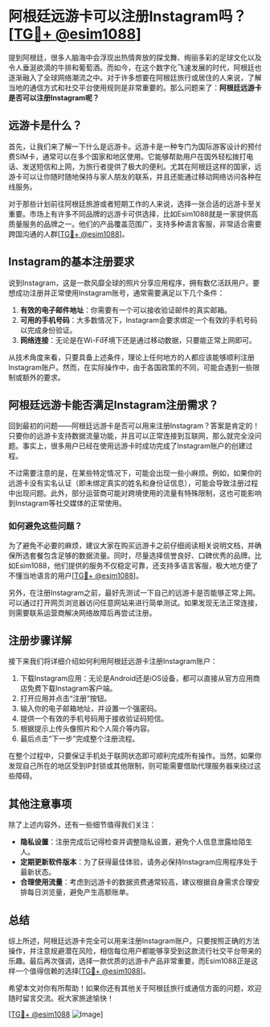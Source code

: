 # 阿根廷远游卡可以注册Instagram吗？[[TG💪+ @esim1088](https://t.me/s/esim1088)]

提到阿根廷，很多人脑海中会浮现出热情奔放的探戈舞、绚丽多彩的足球文化以及令人垂涎欲滴的牛排和葡萄酒。而如今，在这个数字化飞速发展的时代，阿根廷也逐渐融入了全球网络潮流之中。对于许多想要在阿根廷旅行或居住的人来说，了解当地的通信方式和社交平台使用规则是非常重要的。那么问题来了：**阿根廷远游卡是否可以注册Instagram呢？**

## 远游卡是什么？

首先，让我们来了解一下什么是远游卡。远游卡是一种专门为国际游客设计的预付费SIM卡，通常可以在多个国家和地区使用。它能够帮助用户在国外轻松拨打电话、发送短信和上网，为旅行者提供了极大的便利。尤其在阿根廷这样的国家，远游卡可以让你随时随地保持与家人朋友的联系，并且还能通过移动网络访问各种在线服务。

对于那些计划前往阿根廷旅游或者短期工作的人来说，选择一张合适的远游卡至关重要。市场上有许多不同品牌的远游卡可供选择，比如Esim1088就是一家提供高质量服务的品牌之一。他们的产品覆盖范围广，支持多种语言客服，非常适合需要跨国沟通的人群[[TG💪+ @esim1088](https://t.me/s/esim1088)]。

## Instagram的基本注册要求

说到Instagram，这是一款风靡全球的照片分享应用程序，拥有数亿活跃用户。要想成功注册并正常使用Instagram账号，通常需要满足以下几个条件：

1. **有效的电子邮件地址**：你需要有一个可以接收验证邮件的真实邮箱。
2. **可用的手机号码**：大多数情况下，Instagram会要求绑定一个有效的手机号码以完成身份验证。
3. **网络连接**：无论是在Wi-Fi环境下还是通过移动数据，只要能正常上网即可。

从技术角度来看，只要具备上述条件，理论上任何地方的人都应该能够顺利注册Instagram账户。然而，在实际操作中，由于各国政策的不同，可能会遇到一些限制或额外的要求。

## 阿根廷远游卡能否满足Instagram注册需求？

回到最初的问题——阿根廷远游卡是否可以用来注册Instagram？答案是肯定的！只要你的远游卡支持数据流量功能，并且可以正常连接到互联网，那么就完全没问题。事实上，很多用户已经在使用远游卡时成功完成了Instagram账户的创建过程。

不过需要注意的是，在某些特定情况下，可能会出现一些小麻烦。例如，如果你的远游卡没有实名认证（即未绑定真实的姓名和身份证信息），可能会导致注册过程中出现问题。此外，部分运营商可能对跨境使用的流量有特殊限制，这也可能影响到Instagram等社交媒体的正常使用。

### 如何避免这些问题？

为了避免不必要的麻烦，建议大家在购买远游卡之前仔细阅读相关说明文档，并确保所选套餐包含足够的数据流量。同时，尽量选择信誉良好、口碑优秀的品牌，比如Esim1088，他们提供的服务不仅稳定可靠，还支持多语言客服，极大地方便了不懂当地语言的用户[[TG💪+ @esim1088](https://t.me/s/esim1088)]。

另外，在注册Instagram之前，最好先测试一下自己的远游卡是否能够正常上网。可以通过打开网页浏览器访问任意网站来进行简单测试。如果发现无法正常连接，则需要联系运营商解决网络故障后再尝试注册。

## 注册步骤详解

接下来我们将详细介绍如何利用阿根廷远游卡注册Instagram账户：

1. 下载Instagram应用：无论是Android还是iOS设备，都可以直接从官方应用商店免费下载Instagram客户端。
2. 打开应用并点击“注册”按钮。
3. 输入你的电子邮箱地址，并设置一个强密码。
4. 提供一个有效的手机号码用于接收验证码短信。
5. 根据提示上传头像照片和个人简介等内容。
6. 最后点击“下一步”完成整个注册流程。

在整个过程中，只要保证手机处于联网状态即可顺利完成所有操作。当然，如果你发现自己所在的地区受到IP封锁或其他限制，则可能需要借助代理服务器来绕过这些障碍。

## 其他注意事项

除了上述内容外，还有一些细节值得我们关注：

- **隐私设置**：注册完成后记得检查并调整隐私设置，避免个人信息泄露给陌生人。
- **定期更新软件版本**：为了获得最佳体验，请务必保持Instagram应用程序处于最新状态。
- **合理使用流量**：考虑到远游卡的数据资费通常较高，建议根据自身需求合理安排每日浏览量，避免产生高额账单。

## 总结

综上所述，阿根廷远游卡完全可以用来注册Instagram账户。只要按照正确的方法操作，并注意规避潜在风险，相信每位用户都能够享受到这款流行社交平台带来的乐趣。最后再次强调，选择一款优质的远游卡产品非常重要，而Esim1088正是这样一个值得信赖的选择[[TG💪+ @esim1088](https://t.me/s/esim1088)]。

希望本文对你有所帮助！如果你还有其他关于阿根廷旅行或通信方面的问题，欢迎随时留言交流。祝大家旅途愉快！

[[TG💪+ @esim1088](https://t.me/s/esim1088) ![Image](https://i.postimg.cc/4NQfJmqS/Snipaste-2025-05-13-00-14-12.png)]